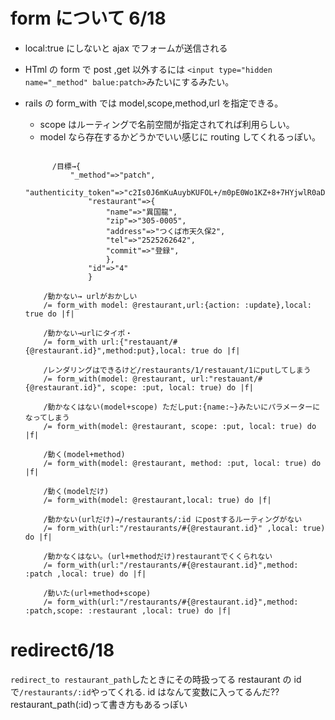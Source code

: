 # form について 6/18

- local:true にしないと ajax でフォームが送信される
- HTml の form で post ,get 以外するには `<input type="hidden name="_method" balue:patch>`みたいにするみたい。
- rails の form_with では model,scope,method,url を指定できる。

  - scope はルーティングで名前空間が指定されてれば利用らしい。
  - model なら存在するかどうかでいい感じに routing してくれるっぽい。

  ```

        /目標→{
            "_method"=>"patch",
                "authenticity_token"=>"c2Is0J6mKuAuybKUFOL+/m0pE0Wo1KZ+8+7HYjwlR0aDFRyX2KOe8cdYuVvQQrma+doc2Xc/ITNtyS4ezpgJxw==",
                "restaurant"=>{
                    "name"=>"異国龍",
                    "zip"=>"305-0005",
                    "address"=>"つくば市天久保2",
                    "tel"=>"2525262642",
                    "commit"=>"登録",
                    },
                "id"=>"4"
                }

      /動かない→ urlがおかしい
      /= form_with model: @restaurant,url:{action: :update},local: true do |f|

      /動かない→urlにタイポ・
      /= form_with url:{"restauant/#{@restaurant.id}",method:put},local: true do |f|

      /レンダリングはできるけど/restaurants/1/restauant/1にputしてしまう
      /= form_with(model: @restaurant, url:"restauant/#{@restaurant.id}", scope: :put, local: true) do |f|

      /動かなくはない(model+scope) ただしput:{name:~}みたいにパラメーターになってしまう
      /= form_with(model: @restaurant, scope: :put, local: true) do |f|

      /動く(model+method)
      /= form_with(model: @restaurant, method: :put, local: true) do |f|

      /動く(modelだけ)
      /= form_with(model: @restaurant,local: true) do |f|

      /動かない(urlだけ)→/restaurants/:id にpostするルーティングがない
      /= form_with(url:"/restaurants/#{@restaurant.id}" ,local: true) do |f|

      /動かなくはない。(url+methodだけ)restaurantでくくられない
      /= form_with(url:"/restaurants/#{@restaurant.id}",method: :patch ,local: true) do |f|

      /動いた(url+method+scope)
      /= form_with(url:"/restaurants/#{@restaurant.id}",method: :patch,scope: :restaurant ,local: true) do |f|
  ```

# redirect6/18

`redirect_to restaurant_path`したときにその時扱ってる restaurant の id で`/restaurants/:id`やってくれる.
id はなんて変数に入ってるんだ??
restaurant_path(:id)って書き方もあるっぽい

